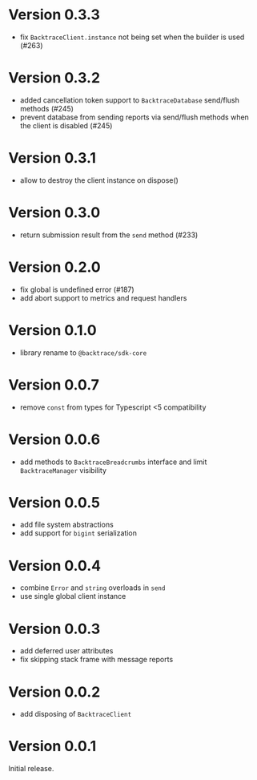 # Version 0.3.3

-   fix `BacktraceClient.instance` not being set when the builder is used (#263)

# Version 0.3.2

-   added cancellation token support to `BacktraceDatabase` send/flush methods (#245)
-   prevent database from sending reports via send/flush methods when the client is disabled (#245)

# Version 0.3.1

-   allow to destroy the client instance on dispose()

# Version 0.3.0

-   return submission result from the `send` method (#233)

# Version 0.2.0

-   fix global is undefined error (#187)
-   add abort support to metrics and request handlers

# Version 0.1.0

-   library rename to `@backtrace/sdk-core`

# Version 0.0.7

-   remove `const` from types for Typescript <5 compatibility

# Version 0.0.6

-   add methods to `BacktraceBreadcrumbs` interface and limit `BacktraceManager` visibility

# Version 0.0.5

-   add file system abstractions
-   add support for `bigint` serialization

# Version 0.0.4

-   combine `Error` and `string` overloads in `send`
-   use single global client instance

# Version 0.0.3

-   add deferred user attributes
-   fix skipping stack frame with message reports

# Version 0.0.2

-   add disposing of `BacktraceClient`

# Version 0.0.1

Initial release.
